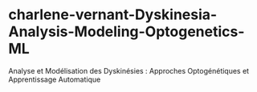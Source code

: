 # charlene-vernant-Dyskinesia-Analysis-Modeling-Optogenetics-ML
Analyse et Modélisation des Dyskinésies : Approches Optogénétiques et Apprentissage Automatique
